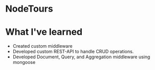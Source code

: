 # NodeTours

# What I've learned

- Created custom middleware
- Developed custom REST-API to handle CRUD operations.
- Developed Document, Query, and Aggregation middleware using mongoose
